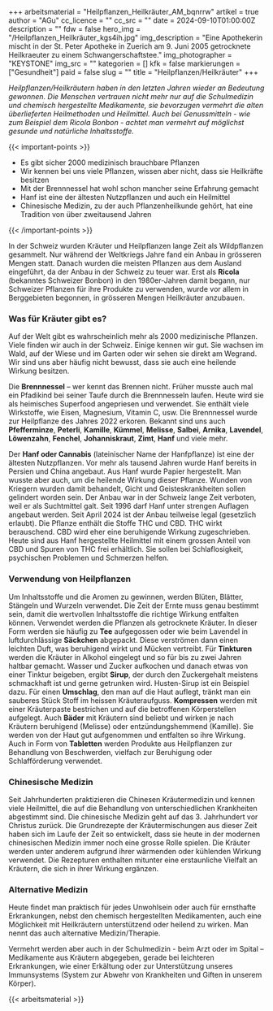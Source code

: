 +++
arbeitsmaterial = "Heilpflanzen_Heilkräuter_AM_bqnrrw"
artikel = true
author = "AGu"
cc_licence = ""
cc_src = ""
date = 2024-09-10T01:00:00Z
description = ""
fdw = false
hero_img = "/Heilpflanzen_Heilkräuter_kgs4ih.jpg"
img_description = "Eine Apothekerin mischt in der St. Peter Apotheke in Zuerich am 9. Juni 2005 getrocknete Heilkraeuter zu einem Schwangerschaftstee."
img_photographer = "KEYSTONE"
img_src = ""
kategorien = []
kfk = false
markierungen = ["Gesundheit"]
paid = false
slug = ""
title = "Heilpflanzen/Heilkräuter"
+++

_Heilpflanzen/Heilkräutern haben in den letzten Jahren wieder an Bedeutung gewonnen. Die Menschen vertrauen nicht mehr nur auf die Schulmedizin und chemisch hergestellte Medikamente, sie bevorzugen vermehrt die alten überlieferten Heilmethoden und Heilmittel. Auch bei Genussmitteln - wie zum Beispiel dem Ricola Bonbon - achtet man vermehrt auf möglichst gesunde und natürliche Inhaltsstoffe._

{{< important-points >}}

<ul>

<li>Es gibt sicher 2000 medizinisch brauchbare Pflanzen</li>

<li>Wir kennen bei uns viele Pflanzen, wissen aber nicht, dass sie Heilkräfte besitzen</li>

<li>Mit der Brennnessel hat wohl schon mancher seine Erfahrung gemacht</li>

<li>Hanf ist eine der ältesten Nutzpflanzen und auch ein Heilmittel</li>

<li>Chinesische Medizin, zu der auch Pflanzenheilkunde gehört, hat eine Tradition von über zweitausend Jahren </li>

</ul>

{{< /important-points >}}

In der Schweiz wurden Kräuter und Heilpflanzen lange Zeit als Wildpflanzen gesammelt. Nur während der Weltkriegs Jahre fand ein Anbau in grösseren Mengen statt. Danach wurden die meisten Pflanzen aus dem Ausland eingeführt, da der Anbau in der Schweiz zu teuer war. Erst als **Ricola** (bekanntes Schweizer Bonbon) in den 1980er-Jahren damit begann, nur Schweizer Pflanzen für ihre Produkte zu verwenden, wurde vor allem in Berggebieten begonnen, in grösseren Mengen Heilkräuter anzubauen.

### Was für Kräuter gibt es?

Auf der Welt gibt es wahrscheinlich mehr als 2000 medizinische Pflanzen. Viele finden wir auch in der Schweiz. Einige kennen wir gut. Sie wachsen im Wald, auf der Wiese und im Garten oder wir sehen sie direkt am Wegrand. Wir sind uns aber häufig nicht bewusst, dass sie auch eine heilende Wirkung besitzen.

Die **Brennnessel** – wer kennt das Brennen nicht. Früher musste auch mal ein Pfadikind bei seiner Taufe durch die Brennnesseln laufen. Heute wird sie als heimisches Superfood angepriesen und verwendet. Sie enthält viele Wirkstoffe, wie Eisen, Magnesium, Vitamin C, usw. Die Brennnessel wurde zur Heilpflanze des Jahres 2022 erkoren. Bekannt sind uns auch **Pfefferminze**, **Peterli**, **Kamille**, **Kümmel**, **Melisse**, **Salbei**, **Arnika**, **Lavendel**, **Löwenzahn**, **Fenchel**, **Johanniskraut**, **Zimt**, **Hanf** und viele mehr.

Der **Hanf oder Cannabis** (lateinischer Name der Hanfpflanze) ist eine der ältesten Nutzpflanzen. Vor mehr als tausend Jahren wurde Hanf bereits in Persien und China angebaut. Aus Hanf wurde Papier hergestellt. Man wusste aber auch, um die heilende Wirkung dieser Pflanze. Wunden von Kriegern wurden damit behandelt, Gicht und Geisteskrankheiten sollen gelindert worden sein. Der Anbau war in der Schweiz lange Zeit verboten, weil er als Suchtmittel galt. Seit 1996 darf Hanf unter strengen Auflagen angebaut werden. Seit April 2024 ist der Anbau teilweise legal (gesetzlich erlaubt). Die Pflanze enthält die Stoffe THC und CBD. THC wirkt berauschend. CBD wird eher eine beruhigende Wirkung zugeschrieben. Heute sind aus Hanf hergestellte Heilmittel mit einem grossen Anteil von CBD und Spuren von THC frei erhältlich. Sie sollen bei Schlaflosigkeit, psychischen Problemen und Schmerzen helfen.

### Verwendung von Heilpflanzen

Um Inhaltsstoffe und die Aromen zu gewinnen, werden Blüten, Blätter, Stängeln und Wurzeln verwendet. Die Zeit der Ernte muss genau bestimmt sein, damit die wertvollen Inhaltsstoffe die richtige Wirkung entfalten können. Verwendet werden die Pflanzen als getrocknete Kräuter. In dieser Form werden sie häufig zu **Tee** aufgegossen oder wie beim Lavendel in luftdurchlässige **Säckchen** abgepackt. Diese verströmen dann einen leichten Duft, was beruhigend wirkt und Mücken vertreibt. Für **Tinkturen** werden die Kräuter in Alkohol eingelegt und so für bis zu zwei Jahren haltbar gemacht. Wasser und Zucker aufkochen und danach etwas von einer Tinktur beigeben, ergibt **Sirup**, der durch den Zuckergehalt meistens schmackhaft ist und gerne getrunken wird. Husten-Sirup ist ein Beispiel dazu. Für einen **Umschlag**, den man auf die Haut auflegt, tränkt man ein sauberes Stück Stoff im heissen Kräuteraufguss. **Kompressen** werden mit einer Kräuterpaste bestrichen und auf die betroffenen Körperstellen aufgelegt. Auch **Bäder** mit Kräutern sind beliebt und wirken je nach Kräutern beruhigend (Melisse) oder entzündungshemmend (Kamille). Sie werden von der Haut gut aufgenommen und entfalten so ihre Wirkung. Auch in Form von **Tabletten** werden Produkte aus Heilpflanzen zur Behandlung von Beschwerden, vielfach zur Beruhigung oder Schlafförderung verwendet.

### Chinesische Medizin

Seit Jahrhunderten praktizieren die Chinesen Kräutermedizin und kennen viele Heilmittel, die auf die Behandlung von unterschiedlichen Krankheiten abgestimmt sind. Die chinesische Medizin geht auf das 3. Jahrhundert vor Christus zurück. Die Grundrezepte der Kräutermischungen aus dieser Zeit haben sich im Laufe der Zeit so entwickelt, dass sie heute in der modernen chinesischen Medizin immer noch eine grosse Rolle spielen. Die Kräuter werden unter anderem aufgrund ihrer wärmenden oder kühlenden Wirkung verwendet. Die Rezepturen enthalten mitunter eine erstaunliche Vielfalt an Kräutern, die sich in ihrer Wirkung ergänzen.

### Alternative Medizin

Heute findet man praktisch für jedes Unwohlsein oder auch für ernsthafte Erkrankungen, nebst den chemisch hergestellten Medikamenten, auch eine Möglichkeit mit Heilkräutern unterstützend oder heilend zu wirken. Man nennt das auch alternative Medizin/Therapie.

Vermehrt werden aber auch in der Schulmedizin - beim Arzt oder im Spital – Medikamente aus Kräutern abgegeben, gerade bei leichteren Erkrankungen, wie einer Erkältung oder zur Unterstützung unseres Immunsystems (System zur Abwehr von Krankheiten und Giften in unserem Körper).

{{< arbeitsmaterial >}}
